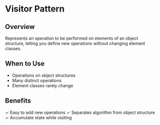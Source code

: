 # Visitor Pattern
## Overview
Represents an operation to be performed on elements of an object structure, letting you define new operations without changing element classes.

## When to Use
- Operations on object structures
- Many distinct operations
- Element classes rarely change

## Benefits
✓ Easy to add new operations
✓ Separates algorithm from object structure
✓ Accumulate state while visiting

